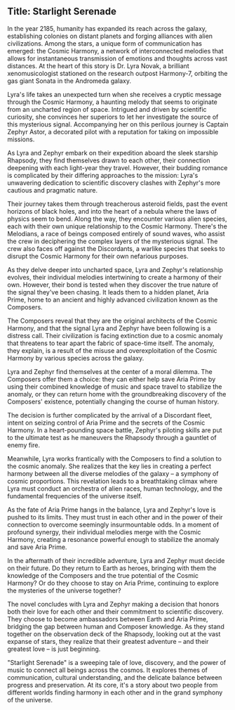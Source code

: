 
## Title: Starlight Serenade

In the year 2185, humanity has expanded its reach across the galaxy, establishing colonies on distant planets and forging alliances with alien civilizations. Among the stars, a unique form of communication has emerged: the Cosmic Harmony, a network of interconnected melodies that allows for instantaneous transmission of emotions and thoughts across vast distances. At the heart of this story is Dr. Lyra Novak, a brilliant xenomusicologist stationed on the research outpost Harmony-7, orbiting the gas giant Sonata in the Andromeda galaxy.

Lyra's life takes an unexpected turn when she receives a cryptic message through the Cosmic Harmony, a haunting melody that seems to originate from an uncharted region of space. Intrigued and driven by scientific curiosity, she convinces her superiors to let her investigate the source of this mysterious signal. Accompanying her on this perilous journey is Captain Zephyr Astor, a decorated pilot with a reputation for taking on impossible missions.

As Lyra and Zephyr embark on their expedition aboard the sleek starship Rhapsody, they find themselves drawn to each other, their connection deepening with each light-year they travel. However, their budding romance is complicated by their differing approaches to the mission: Lyra's unwavering dedication to scientific discovery clashes with Zephyr's more cautious and pragmatic nature.

Their journey takes them through treacherous asteroid fields, past the event horizons of black holes, and into the heart of a nebula where the laws of physics seem to bend. Along the way, they encounter various alien species, each with their own unique relationship to the Cosmic Harmony. There's the Melodians, a race of beings composed entirely of sound waves, who assist the crew in deciphering the complex layers of the mysterious signal. The crew also faces off against the Discordants, a warlike species that seeks to disrupt the Cosmic Harmony for their own nefarious purposes.

As they delve deeper into uncharted space, Lyra and Zephyr's relationship evolves, their individual melodies intertwining to create a harmony of their own. However, their bond is tested when they discover the true nature of the signal they've been chasing. It leads them to a hidden planet, Aria Prime, home to an ancient and highly advanced civilization known as the Composers.

The Composers reveal that they are the original architects of the Cosmic Harmony, and that the signal Lyra and Zephyr have been following is a distress call. Their civilization is facing extinction due to a cosmic anomaly that threatens to tear apart the fabric of space-time itself. The anomaly, they explain, is a result of the misuse and overexploitation of the Cosmic Harmony by various species across the galaxy.

Lyra and Zephyr find themselves at the center of a moral dilemma. The Composers offer them a choice: they can either help save Aria Prime by using their combined knowledge of music and space travel to stabilize the anomaly, or they can return home with the groundbreaking discovery of the Composers' existence, potentially changing the course of human history.

The decision is further complicated by the arrival of a Discordant fleet, intent on seizing control of Aria Prime and the secrets of the Cosmic Harmony. In a heart-pounding space battle, Zephyr's piloting skills are put to the ultimate test as he maneuvers the Rhapsody through a gauntlet of enemy fire.

Meanwhile, Lyra works frantically with the Composers to find a solution to the cosmic anomaly. She realizes that the key lies in creating a perfect harmony between all the diverse melodies of the galaxy – a symphony of cosmic proportions. This revelation leads to a breathtaking climax where Lyra must conduct an orchestra of alien races, human technology, and the fundamental frequencies of the universe itself.

As the fate of Aria Prime hangs in the balance, Lyra and Zephyr's love is pushed to its limits. They must trust in each other and in the power of their connection to overcome seemingly insurmountable odds. In a moment of profound synergy, their individual melodies merge with the Cosmic Harmony, creating a resonance powerful enough to stabilize the anomaly and save Aria Prime.

In the aftermath of their incredible adventure, Lyra and Zephyr must decide on their future. Do they return to Earth as heroes, bringing with them the knowledge of the Composers and the true potential of the Cosmic Harmony? Or do they choose to stay on Aria Prime, continuing to explore the mysteries of the universe together?

The novel concludes with Lyra and Zephyr making a decision that honors both their love for each other and their commitment to scientific discovery. They choose to become ambassadors between Earth and Aria Prime, bridging the gap between human and Composer knowledge. As they stand together on the observation deck of the Rhapsody, looking out at the vast expanse of stars, they realize that their greatest adventure – and their greatest love – is just beginning.

"Starlight Serenade" is a sweeping tale of love, discovery, and the power of music to connect all beings across the cosmos. It explores themes of communication, cultural understanding, and the delicate balance between progress and preservation. At its core, it's a story about two people from different worlds finding harmony in each other and in the grand symphony of the universe.
